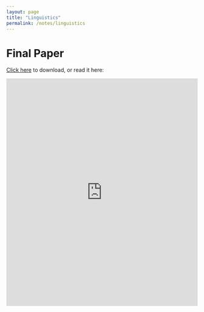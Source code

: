 ```yaml
---
layout: page
title: "Linguistics"
permalink: /notes/linguistics
---
```


# Final Paper

<a href="https://raw.githubusercontent.com/Tristanchaang/tristanchaang.github.io/main/pages/notes/linguistics/24900paper.pdf" download>Click here</a> to download, or read it here:

<embed src="https://drive.google.com/viewerng/
viewer?embedded=true&url=http://tristanchaang.github.io/pages/notes/linguistics/24900paper.pdf" width="100%" height="600px" />